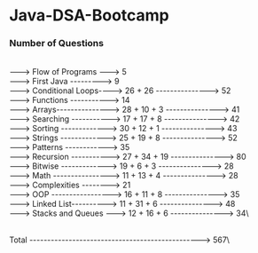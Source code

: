 # Java-DSA-Bootcamp    

### Number of Questions
\
---> Flow of Programs ---> 5\
---> First Java ---------> 9\
---> Conditional Loops----> 26 + 26 ---------------> 52\
---> Functions -----------> 14\
---> Arrays---------------> 28 + 10 + 3 ---------------> 41\
---> Searching -----------> 17 + 17 + 8 ---------------> 42\
---> Sorting -------------> 30 + 12 + 1 ---------------> 43\
---> Strings -------------> 25 + 19 + 8 ---------------> 52\
---> Patterns ------------> 35\
---> Recursion -----------> 27 + 34 + 19 ---------------> 80\
---> Bitwise -------------> 19 + 6 + 3 ---------------> 28\
---> Math ----------------> 11 + 13 + 4 ---------------> 28\
---> Complexities --------> 21\
---> OOP -----------------> 16 + 11 + 8 ---------------> 35\
---> Linked List----------> 11 + 31 + 6 ---------------> 48\
---> Stacks and Queues ---> 12 + 16 + 6 ---------------> 34\

\
Total ------------------------------------------------> 567\


